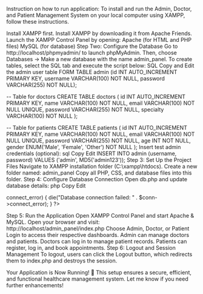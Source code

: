 Instruction on how to run application:
To install and run the Admin, Doctor, and Patient Management System on your local computer using XAMPP, follow these instructions.

Install XAMPP first.
Install XAMPP by downloading it from Apache Friends.
Launch the XAMPP Control Panel by opening:
Apache (for HTML and PHP files)
MySQL (for database)
Step Two: Configure the Database
Go to http://localhost/phpmyadmin/ to launch phpMyAdmin. Then, choose Databases → Make a new database with the name admin_panel.
To create tables, select the SQL tab and execute the script below:
SQL
Copy and Edit the admin user table
FORM TABLE admin (id INT AUTO_INCREMENT PRIMARY KEY, username VARCHAR(100) NOT NULL, password VARCHAR(255) NOT NULL);

-- Table for doctors
CREATE TABLE doctors (
    id INT AUTO_INCREMENT PRIMARY KEY,
    name VARCHAR(100) NOT NULL,
    email VARCHAR(100) NOT NULL UNIQUE,
    password VARCHAR(255) NOT NULL,
    specialty VARCHAR(100) NOT NULL
);

-- Table for patients
CREATE TABLE patients (
    id INT AUTO_INCREMENT PRIMARY KEY,
    name VARCHAR(100) NOT NULL,
    email VARCHAR(100) NOT NULL UNIQUE,
    password VARCHAR(255) NOT NULL,
    age INT NOT NULL,
    gender ENUM('Male', 'Female', 'Other') NOT NULL
);
Insert test admin credentials (optional):
sql
Copy
Edit
INSERT INTO admin (username, password) VALUES ('admin', MD5('admin123'));
 Step 3: Set Up the Project Files
Navigate to XAMPP installation folder (C:\xampp\htdocs\).
Create a new folder named:
 admin_panel
Copy all PHP, CSS, and database files into this folder.
 Step 4: Configure Database Connection
Open db.php and update database details:
php
Copy
Edit
<?php
$host = "localhost";
$user = "root";
$pass = "";
$db = "admin_panel";

$conn = new mysqli($host, $user, $pass, $db);
if ($conn->connect_error) {
    die("Database connection failed: " . $conn->connect_error);
}
?>
 Step 5: Run the Application
Open XAMPP Control Panel and start Apache & MySQL.
Open your browser and visit:
 http://localhost/admin_panel/index.php
Choose Admin, Doctor, or Patient Login to access their respective dashboards.
Admin can manage doctors and patients.
Doctors can log in to manage patient records.
Patients can register, log in, and book appointments.
 Step 6: Logout and Session Management
To logout, users can click the Logout button, which redirects them to index.php and destroys the session.

Your Application is Now Running! 🚀
This setup ensures a secure, efficient, and functional healthcare management system. Let me know if you need further enhancements! 
